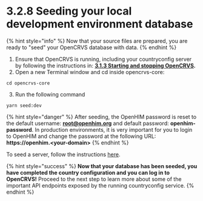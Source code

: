 # 3.2.8 Seeding your local development environment database

{% hint style="info" %}
Now that your source files are prepared, you are ready to "seed" your OpenCRVS database with data.
{% endhint %}

1. Ensure that OpenCRVS is running, including your countryconfig server by following the instructions in: [**3.1.3 Starting and stopping OpenCRVS**](../../3.1-set-up-a-development-environment/3.1.3-starting-and-stopping-opencrvs.md)**.**
2. Open a new Terminal window and cd inside opencrvs-core:

```
cd opencrvs-core
```

3. Run the following command

```
yarn seed:dev
```

{% hint style="danger" %}
After seeding, the OpenHIM password is reset to the default username: **root@openhim.org** and default password: **openhim-password**. In production environments, it is very important for you to login to OpenHIM and change the password at the following URL:  **https://openhim.\<your-domain>**
{% endhint %}

To seed a server, follow the instructions [here](../../3.3-set-up-a-server-hosted-environment/3.3.7-seeding-and-clearing-data-on-a-server.md).

{% hint style="success" %}
**Now that your database has been seeded, you have completed the country configuration and you can log in to OpenCRVS!**  Proceed to the next step to learn more about some of the important API endpoints exposed by the running countryconfig service.
{% endhint %}
